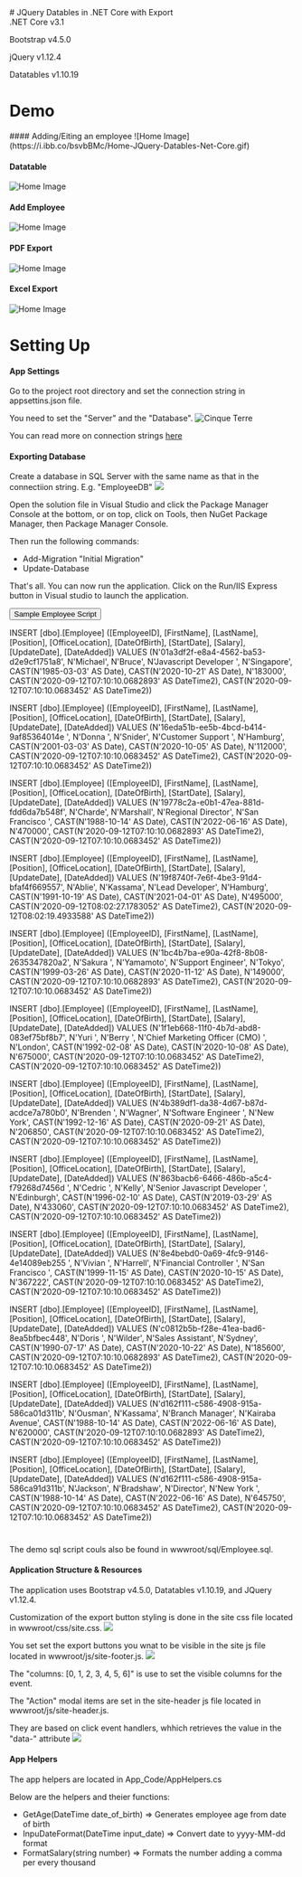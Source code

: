 <div class="container">
<div class="row text-center">
<div class="col-12">
# JQuery Datables in .NET Core with Export
</div>
<div class="col-12">
.NET Core v3.1

Bootstrap v4.5.0

jQuery v1.12.4

Datatables v1.10.19
</div>

# Demo
<div class="row text-left">
<div class="col-12 mb-2">
#### Adding/Eiting an employee
![Home Image](https://i.ibb.co/bsvbBMc/Home-JQuery-Datables-Net-Core.gif)</div>

<div class="col-12 mb-2">

#### Datatable

![Home Image](https://i.ibb.co/XXKgB0t/Home.jpg)</div>

<div class="col-12 mb-2">

#### Add Employee

![Home Image](https://i.ibb.co/yY72n8s/Add-Employee.jpg)</div>

<div class="col-12 mb-2">

#### PDF Export

![Home Image](https://i.ibb.co/NsDY0nV/Pdf-Export.jpg)</div>

<div class="col-12 mb-2">

#### Excel Export

![Home Image](https://i.ibb.co/kyXNhHp/Excel-Export.jpg)</div>

</div>

# Setting Up

<div class="row text-left">

<div class="col-12 mb-4">

#### App Settings

Go to the project root directory and set the connection string in appsettins.json file.

You need to set the "Server" and the "Database". ![Cinque Terre](https://i.ibb.co/1b234XK/connection-string.jpg)

You can read more on connection strings [here](https://docs.microsoft.com/en-us/aspnet/core/tutorials/first-mvc-app/working-with-sql?view=aspnetcore-3.1&tabs=visual-studio)

</div>

<div class="col-12 mb-4">

#### Exporting Database

Create a database in SQL Server with the same name as that in the connectiion string. E.g. "EmployeeDB" ![](https://i.ibb.co/mhmzd8J/employee-db-sql.jpg)

Open the solution file in Visual Studio and click the Package Manager Console at the bottom, or on top, click on Tools, then NuGet Package Manager, then Package Manager Console.

Then run the following commands:

*   Add-Migration "Initial Migration"
*   Update-Database

That's all. You can now run the application. Click on the Run/IIS Express button in Visual studio to launch the application.

<button type="button" class="btn btn-primary" data-toggle="collapse" data-target="#demo">Sample Employee Script</button>

<div id="demo" class="collapse rounded bg-dark text-warning p-3 mt-2">INSERT [dbo].[Employee] ([EmployeeID], [FirstName], [LastName], [Position], [OfficeLocation], [DateOfBirth], [StartDate], [Salary], [UpdateDate], [DateAdded]) VALUES (N'01a3df2f-e8a4-4562-ba53-d2e9cf1751a8', N'Michael', N'Bruce', N'Javascript Developer ', N'Singapore', CAST(N'1985-03-03' AS Date), CAST(N'2020-10-21' AS Date), N'183000', CAST(N'2020-09-12T07:10:10.0682893' AS DateTime2), CAST(N'2020-09-12T07:10:10.0683452' AS DateTime2))  

INSERT [dbo].[Employee] ([EmployeeID], [FirstName], [LastName], [Position], [OfficeLocation], [DateOfBirth], [StartDate], [Salary], [UpdateDate], [DateAdded]) VALUES (N'16eda51b-ee5b-4bcd-b414-9af85364014e ', N'Donna ', N'Snider', N'Customer Support ', N'Hamburg', CAST(N'2001-03-03' AS Date), CAST(N'2020-10-05' AS Date), N'112000', CAST(N'2020-09-12T07:10:10.0683452' AS DateTime2), CAST(N'2020-09-12T07:10:10.0683452' AS DateTime2))  

INSERT [dbo].[Employee] ([EmployeeID], [FirstName], [LastName], [Position], [OfficeLocation], [DateOfBirth], [StartDate], [Salary], [UpdateDate], [DateAdded]) VALUES (N'19778c2a-e0b1-47ea-881d-fdd6da7b548f', N'Charde', N'Marshall', N'Regional Director', N'San Francisco ', CAST(N'1988-10-14' AS Date), CAST(N'2022-06-16' AS Date), N'470000', CAST(N'2020-09-12T07:10:10.0682893' AS DateTime2), CAST(N'2020-09-12T07:10:10.0683452' AS DateTime2))  

INSERT [dbo].[Employee] ([EmployeeID], [FirstName], [LastName], [Position], [OfficeLocation], [DateOfBirth], [StartDate], [Salary], [UpdateDate], [DateAdded]) VALUES (N'19f8740f-7e6f-4be3-91d4-bfaf4f669557', N'Ablie', N'Kassama', N'Lead Developer', N'Hamburg', CAST(N'1991-10-19' AS Date), CAST(N'2021-04-01' AS Date), N'495000', CAST(N'2020-09-12T08:02:27.1783052' AS DateTime2), CAST(N'2020-09-12T08:02:19.4933588' AS DateTime2))  

INSERT [dbo].[Employee] ([EmployeeID], [FirstName], [LastName], [Position], [OfficeLocation], [DateOfBirth], [StartDate], [Salary], [UpdateDate], [DateAdded]) VALUES (N'1bc4b7ba-e90a-42f8-8b08-2635347820a2', N'Sakura ', N'Yamamoto', N'Support Engineer', N'Tokyo', CAST(N'1999-03-26' AS Date), CAST(N'2020-11-12' AS Date), N'149000', CAST(N'2020-09-12T07:10:10.0682893' AS DateTime2), CAST(N'2020-09-12T07:10:10.0683452' AS DateTime2))  

INSERT [dbo].[Employee] ([EmployeeID], [FirstName], [LastName], [Position], [OfficeLocation], [DateOfBirth], [StartDate], [Salary], [UpdateDate], [DateAdded]) VALUES (N'1f1eb668-11f0-4b7d-abd8-083ef75bf8b7', N'Yuri ', N'Berry ', N'Chief Marketing Officer (CMO) ', N'London', CAST(N'1992-02-08' AS Date), CAST(N'2020-10-08' AS Date), N'675000', CAST(N'2020-09-12T07:10:10.0683452' AS DateTime2), CAST(N'2020-09-12T07:10:10.0683452' AS DateTime2))  

INSERT [dbo].[Employee] ([EmployeeID], [FirstName], [LastName], [Position], [OfficeLocation], [DateOfBirth], [StartDate], [Salary], [UpdateDate], [DateAdded]) VALUES (N'4b389df1-da38-4d67-b87d-acdce7a780b0', N'Brenden ', N'Wagner', N'Software Engineer ', N'New York', CAST(N'1992-12-16' AS Date), CAST(N'2020-09-21' AS Date), N'206850', CAST(N'2020-09-12T07:10:10.0683452' AS DateTime2), CAST(N'2020-09-12T07:10:10.0683452' AS DateTime2))  

INSERT [dbo].[Employee] ([EmployeeID], [FirstName], [LastName], [Position], [OfficeLocation], [DateOfBirth], [StartDate], [Salary], [UpdateDate], [DateAdded]) VALUES (N'863bacb6-6466-486b-a5c4-f79268d7456d ', N'Cedric ', N'Kelly', N'Senior Javascript Developer ', N'Edinburgh', CAST(N'1996-02-10' AS Date), CAST(N'2019-03-29' AS Date), N'433060', CAST(N'2020-09-12T07:10:10.0683452' AS DateTime2), CAST(N'2020-09-12T07:10:10.0683452' AS DateTime2))  

INSERT [dbo].[Employee] ([EmployeeID], [FirstName], [LastName], [Position], [OfficeLocation], [DateOfBirth], [StartDate], [Salary], [UpdateDate], [DateAdded]) VALUES (N'8e4bebd0-0a69-4fc9-9146-4e14089eb255 ', N'Vivian ', N'Harrell', N'Financial Controller ', N'San Francisco ', CAST(N'1999-11-15' AS Date), CAST(N'2020-10-15' AS Date), N'367222', CAST(N'2020-09-12T07:10:10.0683452' AS DateTime2), CAST(N'2020-09-12T07:10:10.0683452' AS DateTime2))  

INSERT [dbo].[Employee] ([EmployeeID], [FirstName], [LastName], [Position], [OfficeLocation], [DateOfBirth], [StartDate], [Salary], [UpdateDate], [DateAdded]) VALUES (N'c0812b5b-f28e-41ea-bad6-8ea5bfbec448', N'Doris ', N'Wilder', N'Sales Assistant', N'Sydney', CAST(N'1990-07-17' AS Date), CAST(N'2020-10-22' AS Date), N'185600', CAST(N'2020-09-12T07:10:10.0682893' AS DateTime2), CAST(N'2020-09-12T07:10:10.0683452' AS DateTime2))  

INSERT [dbo].[Employee] ([EmployeeID], [FirstName], [LastName], [Position], [OfficeLocation], [DateOfBirth], [StartDate], [Salary], [UpdateDate], [DateAdded]) VALUES (N'd162f111-c586-4908-915a-586ca01d311b', N'Ousman', N'Kassama', N'Branch Manager', N'Kairaba Avenue', CAST(N'1988-10-14' AS Date), CAST(N'2022-06-16' AS Date), N'620000', CAST(N'2020-09-12T07:10:10.0682893' AS DateTime2), CAST(N'2020-09-12T07:10:10.0683452' AS DateTime2))  

INSERT [dbo].[Employee] ([EmployeeID], [FirstName], [LastName], [Position], [OfficeLocation], [DateOfBirth], [StartDate], [Salary], [UpdateDate], [DateAdded]) VALUES (N'd162f111-c586-4908-915a-586ca91d311b', N'Jackson', N'Bradshaw', N'Director', N'New York ', CAST(N'1988-10-14' AS Date), CAST(N'2022-06-16' AS Date), N'645750', CAST(N'2020-09-12T07:10:10.0683452' AS DateTime2), CAST(N'2020-09-12T07:10:10.0683452' AS DateTime2))</div>

#

The demo sql script couls also be found in wwwroot/sql/Employee.sql.

</div>

<div class="col-12 mb-4">

#### Application Structure & Resources

The application uses Bootstrap v4.5.0, Datatables v1.10.19, and JQuery v1.12.4.

Customization of the export button styling is done in the site css file located in wwwroot/css/site.css. ![](https://i.ibb.co/mTDj4wJ/cuztomize-buttons.jpg)

You set set the export buttons you wnat to be visible in the site js file located in wwwroot/js/site-footer.js. ![](https://i.ibb.co/0K3Pjbs/column-visibility.jpg)

The "columns: [0, 1, 2, 3, 4, 5, 6]" is use to set the visible columns for the event.

The "Action" modal items are set in the site-header js file located in wwwroot/js/site-header.js.

They are based on click event handlers, whhich retrieves the value in the "data-" attribute ![](https://i.ibb.co/0XK4XQQ/modal-setters-all.jpg)

</div>

<div class="col-12 mb-4">

#### App Helpers

The app helpers are located in App_Code/AppHelpers.cs

Below are the helpers and theier functions:

*   GetAge(DateTime date_of_birth) => Generates employee age from date of birth
*   InpuDateFormat(DateTime input_date) => Convert date to yyyy-MM-dd format
*   FormatSalary(string number) => Formats the number adding a comma per every thousand

</div>

</div>

</div>
